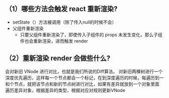 ## （1）哪些方法会触发 react 重新渲染?

- setState（）方法被调用（除了传入null的时候不会）
- 父组件重新渲染
    - 只要父组件重新渲染了，即使传入子组件的 props 未发生变化，那么子组件也会重新渲染，进而触发 render

## （2）重新渲染 render 会做些什么?

会对新旧 VNode 进行对比，也就是我们所说的Diff算法。
对新旧两棵树进行一个深度优先遍历，这样每一个节点都会一个标记，在到深度遍历的时候，每遍历到一和个节点，就把该节点和新的节点树进行对比，如果有差异就放到一个对象里面
遍历差异对象，根据差异的类型，根据对应对规则更新VNode